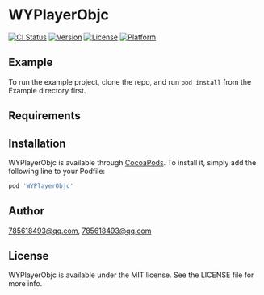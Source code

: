 # WYPlayerObjc

[![CI Status](https://img.shields.io/travis/785618493@qq.com/WYPlayerObjc.svg?style=flat)](https://travis-ci.org/785618493@qq.com/WYPlayerObjc)
[![Version](https://img.shields.io/cocoapods/v/WYPlayerObjc.svg?style=flat)](https://cocoapods.org/pods/WYPlayerObjc)
[![License](https://img.shields.io/cocoapods/l/WYPlayerObjc.svg?style=flat)](https://cocoapods.org/pods/WYPlayerObjc)
[![Platform](https://img.shields.io/cocoapods/p/WYPlayerObjc.svg?style=flat)](https://cocoapods.org/pods/WYPlayerObjc)

## Example

To run the example project, clone the repo, and run `pod install` from the Example directory first.

## Requirements

## Installation

WYPlayerObjc is available through [CocoaPods](https://cocoapods.org). To install
it, simply add the following line to your Podfile:

```ruby
pod 'WYPlayerObjc'
```

## Author

785618493@qq.com, 785618493@qq.com

## License

WYPlayerObjc is available under the MIT license. See the LICENSE file for more info.
